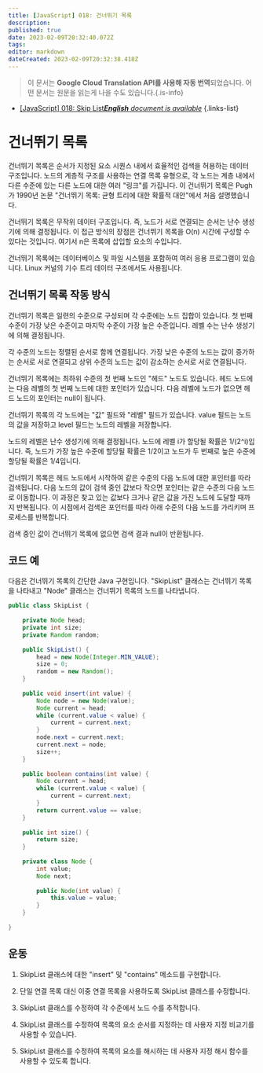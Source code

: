 ```yaml
---
title: [JavaScript] 018: 건너뛰기 목록
description: 
published: true
date: 2023-02-09T20:32:40.072Z
tags: 
editor: markdown
dateCreated: 2023-02-09T20:32:38.418Z
---
```


> 이 문서는 **Google Cloud Translation API를 사용해 자동 번역**되었습니다.
어떤 문서는 원문을 읽는게 나을 수도 있습니다.{.is-info}



- [[JavaScript] 018: Skip List***English** document is available*](/en/Knowledge-base/Algorithm/javascript-018-skip-list)
{.links-list}


# 건너뛰기 목록

건너뛰기 목록은 순서가 지정된 요소 시퀀스 내에서 효율적인 검색을 허용하는 데이터 구조입니다. 노드의 계층적 구조를 사용하는 연결 목록 유형으로, 각 노드는 계층 내에서 다른 수준에 있는 다른 노드에 대한 여러 "링크"를 가집니다. 이 건너뛰기 목록은 Pugh가 1990년 논문 "건너뛰기 목록: 균형 트리에 대한 확률적 대안"에서 처음 설명했습니다.

건너뛰기 목록은 무작위 데이터 구조입니다. 즉, 노드가 서로 연결되는 순서는 난수 생성기에 의해 결정됩니다. 이 접근 방식의 장점은 건너뛰기 목록을 O(n) 시간에 구성할 수 있다는 것입니다. 여기서 n은 목록에 삽입할 요소의 수입니다.

건너뛰기 목록에는 데이터베이스 및 파일 시스템을 포함하여 여러 응용 프로그램이 있습니다. Linux 커널의 기수 트리 데이터 구조에서도 사용됩니다.

## 건너뛰기 목록 작동 방식

건너뛰기 목록은 일련의 수준으로 구성되며 각 수준에는 노드 집합이 있습니다. 첫 번째 수준이 가장 낮은 수준이고 마지막 수준이 가장 높은 수준입니다. 레벨 수는 난수 생성기에 의해 결정됩니다.

각 수준의 노드는 정렬된 순서로 함께 연결됩니다. 가장 낮은 수준의 노드는 값이 증가하는 순서로 서로 연결되고 상위 수준의 노드는 값이 감소하는 순서로 서로 연결됩니다.

건너뛰기 목록에는 최하위 수준의 첫 번째 노드인 "헤드" 노드도 있습니다. 헤드 노드에는 다음 레벨의 첫 번째 노드에 대한 포인터가 있습니다. 다음 레벨에 노드가 없으면 헤드 노드의 포인터는 null이 됩니다.

건너뛰기 목록의 각 노드에는 "값" 필드와 "레벨" 필드가 있습니다. value 필드는 노드의 값을 저장하고 level 필드는 노드의 레벨을 저장합니다.

노드의 레벨은 난수 생성기에 의해 결정됩니다. 노드에 레벨 i가 할당될 확률은 1/(2^i)입니다. 즉, 노드가 가장 높은 수준에 할당될 확률은 1/2이고 노드가 두 번째로 높은 수준에 할당될 확률은 1/4입니다.

건너뛰기 목록은 헤드 노드에서 시작하여 같은 수준의 다음 노드에 대한 포인터를 따라 검색됩니다. 다음 노드의 값이 검색 중인 값보다 작으면 포인터는 같은 수준의 다음 노드로 이동합니다. 이 과정은 찾고 있는 값보다 크거나 같은 값을 가진 노드에 도달할 때까지 반복됩니다. 이 시점에서 검색은 포인터를 따라 아래 수준의 다음 노드를 가리키며 프로세스를 반복합니다.

검색 중인 값이 건너뛰기 목록에 없으면 검색 결과 null이 반환됩니다.

## 코드 예

다음은 건너뛰기 목록의 간단한 Java 구현입니다. "SkipList" 클래스는 건너뛰기 목록을 나타내고 "Node" 클래스는 건너뛰기 목록의 노드를 나타냅니다.

```java
public class SkipList {
    
    private Node head;
    private int size;
    private Random random;
    
    public SkipList() {
        head = new Node(Integer.MIN_VALUE);
        size = 0;
        random = new Random();
    }
    
    public void insert(int value) {
        Node node = new Node(value);
        Node current = head;
        while (current.value < value) {
            current = current.next;
        }
        node.next = current.next;
        current.next = node;
        size++;
    }
    
    public boolean contains(int value) {
        Node current = head;
        while (current.value < value) {
            current = current.next;
        }
        return current.value == value;
    }
    
    public int size() {
        return size;
    }
    
    private class Node {
        int value;
        Node next;
        
        public Node(int value) {
            this.value = value;
        }
    }
    
}
```

## 운동

1. SkipList 클래스에 대한 "insert" 및 "contains" 메소드를 구현합니다.

2. 단일 연결 목록 대신 이중 연결 목록을 사용하도록 SkipList 클래스를 수정합니다.

3. SkipList 클래스를 수정하여 각 수준에서 노드 수를 추적합니다.

4. SkipList 클래스를 수정하여 목록의 요소 순서를 지정하는 데 사용자 지정 비교기를 사용할 수 있습니다.

5. SkipList 클래스를 수정하여 목록의 요소를 해시하는 데 사용자 지정 해시 함수를 사용할 수 있도록 합니다.